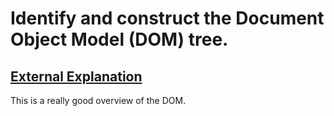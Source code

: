 # Identify and construct the Document Object Model (DOM) tree.

## [External Explanation](https://javascript.info/dom-nodes)

This is a really good overview of the DOM.
